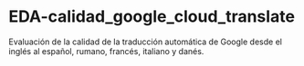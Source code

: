 # EDA-calidad_google_cloud_translate
Evaluación de la calidad de la traducción automática de Google desde el inglés al español, rumano, francés, italiano y danés.
